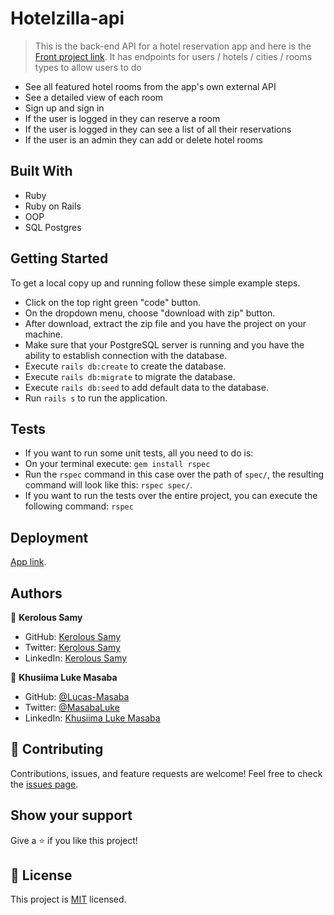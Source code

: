 # Hotelzilla-api

> This is the back-end API for a hotel reservation app and here is the [Front project link](https://github.com/Anjacodes/Hotelzilla-UI).
> It has endpoints for users / hotels / cities / rooms types to allow users to do

- See all featured hotel rooms from the app's own external API
- See a detailed view of each room
- Sign up and sign in
- If the user is logged in they can reserve a room
- If the user is logged in they can see a list of all their reservations
- If the user is an admin they can add or delete hotel rooms

## Built With

- Ruby
- Ruby on Rails
- OOP
- SQL Postgres


## Getting Started

To get a local copy up and running follow these simple example steps.

- Click on the top right green "code" button.
- On the dropdown menu, choose "download with zip" button.
- After download, extract the zip file and you have the project on your machine.
- Make sure that your PostgreSQL server is running and you have the ability to establish connection with the database.
- Execute `rails db:create` to create the database.
- Execute `rails db:migrate` to migrate the database.
- Execute `rails db:seed` to add default data to the database.
- Run `rails s` to run the application.


## Tests

- If you want to run some unit tests, all you need to do is:
- On your terminal execute: `gem install rspec`
- Run the `rspec` command in this case over the path of `spec/`, the resulting command will look like this: `rspec spec/`.
- If you want to run the tests over the entire project, you can execute the following command: `rspec`


## Deployment

[App link](https://hotelzilla-api.herokuapp.com).

## Authors
👤 **Kerolous Samy**

- GitHub: [Kerolous Samy](https://github.com/keroloussamy)
- Twitter: [Kerolous Samy](https://twitter.com/kerolous_samy)
- LinkedIn: [Kerolous Samy](https://www.linkedin.com/in/keroloussamy)


👤 **Khusiima Luke Masaba**

- GitHub: [@Lucas-Masaba](https://github.com/Lucas-Masaba)
- Twitter: [@MasabaLuke](https://twitter.com/MasabaLuke)
- LinkedIn: [Khusiima Luke Masaba](https://linkedin.com/in/khusiima-luke-masaba)

## 🤝 Contributing

Contributions, issues, and feature requests are welcome!
Feel free to check the [issues page](../../issues/).

## Show your support

Give a ⭐️ if you like this project!

## 📝 License

This project is [MIT](./MIT.md) licensed.
